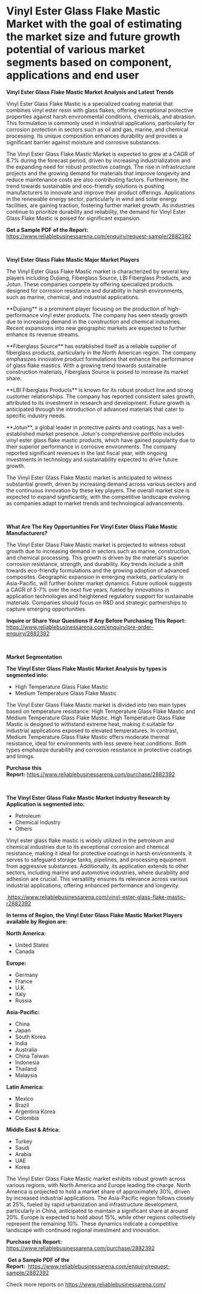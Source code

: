 <p><h1>Vinyl Ester Glass Flake Mastic Market with the goal of estimating the market size and future growth potential of various market segments based on component, applications and end user</h1></p><p><strong>Vinyl Ester Glass Flake Mastic Market Analysis and Latest Trends</strong></p>
<p><p>Vinyl Ester Glass Flake Mastic is a specialized coating material that combines vinyl ester resin with glass flakes, offering exceptional protective properties against harsh environmental conditions, chemicals, and abrasion. This formulation is commonly used in industrial applications, particularly for corrosion protection in sectors such as oil and gas, marine, and chemical processing. Its unique composition enhances durability and provides a significant barrier against moisture and corrosive substances.</p><p>The Vinyl Ester Glass Flake Mastic Market is expected to grow at a CAGR of 8.7% during the forecast period, driven by increasing industrialization and the expanding need for robust protective coatings. The rise in infrastructure projects and the growing demand for materials that improve longevity and reduce maintenance costs are also contributing factors. Furthermore, the trend towards sustainable and eco-friendly solutions is pushing manufacturers to innovate and improve their product offerings. Applications in the renewable energy sector, particularly in wind and solar energy facilities, are gaining traction, fostering further market growth. As industries continue to prioritize durability and reliability, the demand for Vinyl Ester Glass Flake Mastic is poised for significant expansion.</p></p>
<p><strong>Get a Sample PDF of the Report:&nbsp;</strong> <a href="https://www.reliablebusinessarena.com/enquiry/request-sample/2882392?utm_campaign=3221&utm_medium=2&utm_source=Github&utm_content=ia&utm_term=13032025&utm_id=vinyl-ester-glass-flake-mastic">https://www.reliablebusinessarena.com/enquiry/request-sample/2882392</a></p>
<p>&nbsp;</p>
<p><strong>Vinyl Ester Glass Flake Mastic Major Market Players</strong></p>
<p><p>The Vinyl Ester Glass Flake Mastic market is characterized by several key players including Dujiang, Fiberglass Source, LBI Fiberglass Products, and Jotun. These companies compete by offering specialized products designed for corrosion resistance and durability in harsh environments, such as marine, chemical, and industrial applications.</p><p>**Dujiang** is a prominent player focusing on the production of high-performance vinyl ester products. The company has seen steady growth due to increasing demand in the construction and chemical industries. Recent expansions into new geographic markets are expected to further enhance its revenue streams.</p><p>**Fiberglass Source** has established itself as a reliable supplier of fiberglass products, particularly in the North American region. The company emphasizes innovative product formulations that enhance the performance of glass flake mastics. With a growing trend towards sustainable construction materials, Fiberglass Source is poised to increase its market share.</p><p>**LBI Fiberglass Products** is known for its robust product line and strong customer relationships. The company has reported consistent sales growth, attributed to its investment in research and development. Future growth is anticipated through the introduction of advanced materials that cater to specific industry needs.</p><p>**Jotun**, a global leader in protective paints and coatings, has a well-established market presence. Jotun's comprehensive portfolio includes vinyl ester glass flake mastic products, which have gained popularity due to their superior performance in corrosive environments. The company reported significant revenues in the last fiscal year, with ongoing investments in technology and sustainability expected to drive future growth.</p><p>The Vinyl Ester Glass Flake Mastic market is anticipated to witness substantial growth, driven by increasing demand across various sectors and the continuous innovation by these key players. The overall market size is expected to expand significantly, with the competitive landscape evolving as companies adapt to market trends and technological advancements.</p></p>
<p>&nbsp;</p>
<p><strong>What Are The Key Opportunities For Vinyl Ester Glass Flake Mastic Manufacturers?</strong></p>
<p><p>The Vinyl Ester Glass Flake Mastic market is projected to witness robust growth due to increasing demand in sectors such as marine, construction, and chemical processing. This growth is driven by the material's superior corrosion resistance, strength, and durability. Key trends include a shift towards eco-friendly formulations and the growing adoption of advanced composites. Geographic expansion in emerging markets, particularly in Asia-Pacific, will further bolster market dynamics. Future outlook suggests a CAGR of 5-7% over the next five years, fueled by innovations in application technologies and heightened regulatory support for sustainable materials. Companies should focus on R&D and strategic partnerships to capture emerging opportunities.</p></p>
<p><strong>Inquire or Share Your Questions If Any Before Purchasing This Report:</strong> <a href="https://www.reliablebusinessarena.com/enquiry/pre-order-enquiry/2882392?utm_campaign=3221&utm_medium=2&utm_source=Github&utm_content=ia&utm_term=13032025&utm_id=vinyl-ester-glass-flake-mastic">https://www.reliablebusinessarena.com/enquiry/pre-order-enquiry/2882392</a></p>
<p>&nbsp;</p>
<p><strong>Market Segmentation</strong></p>
<p><strong>The Vinyl Ester Glass Flake Mastic Market Analysis by types is segmented into:</strong></p>
<p><ul><li>High Temperature Glass Flake Mastic</li><li>Medium Temperature Glass Flake Mastic</li></ul></p>
<p><p>The Vinyl Ester Glass Flake Mastic market is divided into two main types based on temperature resistance: High Temperature Glass Flake Mastic and Medium Temperature Glass Flake Mastic. High Temperature Glass Flake Mastic is designed to withstand extreme heat, making it suitable for industrial applications exposed to elevated temperatures. In contrast, Medium Temperature Glass Flake Mastic offers moderate thermal resistance, ideal for environments with less severe heat conditions. Both types emphasize durability and corrosion resistance in protective coatings and linings.</p></p>
<p><strong>Purchase this Report:&nbsp;</strong><a href="https://www.reliablebusinessarena.com/purchase/2882392?utm_campaign=3221&utm_medium=2&utm_source=Github&utm_content=ia&utm_term=13032025&utm_id=vinyl-ester-glass-flake-mastic">https://www.reliablebusinessarena.com/purchase/2882392</a></p>
<p>&nbsp;</p>
<p><strong>The Vinyl Ester Glass Flake Mastic Market Industry Research by Application is segmented into:</strong></p>
<p><ul><li>Petroleum</li><li>Chemical Industry</li><li>Others</li></ul></p>
<p><p>Vinyl ester glass flake mastic is widely utilized in the petroleum and chemical industries due to its exceptional corrosion and chemical resistance, making it ideal for protective coatings in harsh environments. It serves to safeguard storage tanks, pipelines, and processing equipment from aggressive substances. Additionally, its application extends to other sectors, including marine and automotive industries, where durability and adhesion are crucial. This versatility ensures its relevance across various industrial applications, offering enhanced performance and longevity.</p></p>
<p><a href="https://www.reliablebusinessarena.com/vinyl-ester-glass-flake-mastic-r2882392?utm_campaign=3221&utm_medium=2&utm_source=Github&utm_content=ia&utm_term=13032025&utm_id=vinyl-ester-glass-flake-mastic">&nbsp;https://www.reliablebusinessarena.com/vinyl-ester-glass-flake-mastic-r2882392</a></p>
<p><strong>In terms of Region, the Vinyl Ester Glass Flake Mastic Market Players available by Region are:</strong></p>
<p>
    <p> <strong> North America: </strong>
        <ul>
            <li>United States</li>
            <li>Canada</li>
        </ul>
        </p> 
    <p> <strong> Europe: </strong>
        <ul>
            <li>Germany</li>
            <li>France</li>
            <li>U.K.</li>
            <li>Italy</li>
            <li>Russia</li>
        </ul>
        </p> 
    <p> <strong> Asia-Pacific: </strong>
        <ul>
            <li>China</li>
            <li>Japan</li>
            <li>South Korea</li>
            <li>India</li>
            <li>Australia</li>
            <li>China Taiwan</li>
            <li>Indonesia</li>
            <li>Thailand</li>
            <li>Malaysia</li>
        </ul>
        </p> 
    <p> <strong> Latin America: </strong>
        <ul>
            <li>Mexico</li>
            <li>Brazil</li>
            <li>Argentina Korea</li>
            <li>Colombia</li>
        </ul>
        </p> 
    <p> <strong> Middle East & Africa: </strong>
        <ul>
            <li>Turkey</li>
            <li>Saudi</li>
            <li>Arabia</li>
            <li>UAE</li>
            <li>Korea</li>
        </ul>
    </p>
    </p>
<p><p>The Vinyl Ester Glass Flake Mastic market exhibits robust growth across various regions, with North America and Europe leading the charge. North America is projected to hold a market share of approximately 30%, driven by increased industrial applications. The Asia-Pacific region follows closely at 25%, fueled by rapid urbanization and infrastructure development, particularly in China, anticipated to maintain a significant share at around 20%. Europe is expected to hold about 15%, while other regions collectively represent the remaining 10%. These dynamics indicate a competitive landscape with continued regional investment and innovation.</p></p>
<p><strong>Purchase this Report: </strong><a href="https://www.reliablebusinessarena.com/purchase/2882392?utm_campaign=3221&utm_medium=2&utm_source=Github&utm_content=ia&utm_term=13032025&utm_id=vinyl-ester-glass-flake-mastic">https://www.reliablebusinessarena.com/purchase/2882392</a></p>
<p>&nbsp;<strong>Get a Sample PDF of the Report:&nbsp;&nbsp;</strong><a href="https://www.reliablebusinessarena.com/enquiry/request-sample/2882392?utm_campaign=3221&utm_medium=2&utm_source=Github&utm_content=ia&utm_term=13032025&utm_id=vinyl-ester-glass-flake-mastic">https://www.reliablebusinessarena.com/enquiry/request-sample/2882392</a></p>
<p><strong></strong></p>
<p>Check more reports on <a href="https://www.reliablebusinessarena.com/?utm_campaign=3221&utm_medium=2&utm_source=Github&utm_content=ia&utm_term=13032025&utm_id=vinyl-ester-glass-flake-mastic">https://www.reliablebusinessarena.com/</a></p>